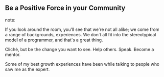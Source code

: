 <!-- .slide: data-background="resources/community.jpg" -->

## Be a Positive Force in your Community


note:

If you look around the room, you'll see that we're not all alike; we come from a range of backgrounds, experiences. We don't all fit into the stereotypical model of a programmer, and that's a great thing.

Cliché, but be the change you want to see. Help others. Speak. Become a mentor.

Some of my best growth experiences have been while talking to people who saw me as the expert.